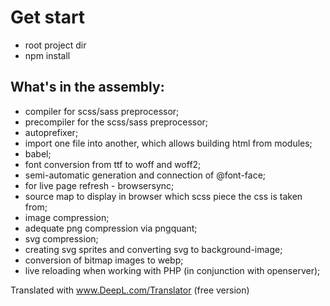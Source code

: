 # Get start

- root project dir
- npm install

## What's in the assembly:

- compiler for scss/sass preprocessor;
- precompiler for the scss/sass preprocessor;
- autoprefixer;
- import one file into another, which allows building html from modules;
- babel;
- font conversion from ttf to woff and woff2;
- semi-automatic generation and connection of @font-face;
- for live page refresh - browsersync;
- source map to display in browser which scss piece the css is taken from;
- image compression;
- adequate png compression via pngquant;
- svg compression;
- creating svg sprites and converting svg to background-image;
- conversion of bitmap images to webp;
- live reloading when working with PHP (in conjunction with openserver);

Translated with www.DeepL.com/Translator (free version)
